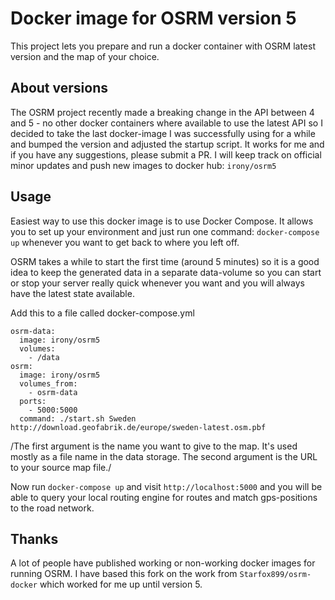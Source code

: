 # Docker image for OSRM version 5

This project lets you prepare and run a docker container with OSRM latest version and the map of your choice.

## About versions

The OSRM project recently made a breaking change in the API between 4 and 5 - no other docker containers where available to use the latest API so I decided to take the last docker-image I was successfully using for a while and bumped the version and adjusted the startup script. It works for me and if you have any suggestions, please submit a PR. I will keep track on official minor updates and push new images to docker hub: `irony/osrm5`

## Usage

Easiest way to use this docker image is to use Docker Compose. It allows you to set up your environment and just run one command: `docker-compose up` whenever you want to get back to where you left off. 

OSRM takes a while to start the first time (around 5 minutes) so it is a good idea to keep the generated data in a separate data-volume so you can start or stop your server really quick whenever you want and you will always have the latest state available.

Add this to a file called docker-compose.yml

```
osrm-data:
  image: irony/osrm5
  volumes:
    - /data
osrm:
  image: irony/osrm5 
  volumes_from: 
    - osrm-data
  ports:
    - 5000:5000
  command: ./start.sh Sweden http://download.geofabrik.de/europe/sweden-latest.osm.pbf

```
/The first argument is the name you want to give to the map. It's used mostly as a file name in the data storage.
The second argument is the URL to your source map file./

Now run `docker-compose up` and visit `http://localhost:5000` and you will be able to query your local routing engine for routes and match gps-positions to the road network.

## Thanks

A lot of people have published working or non-working docker images for running OSRM. I have based this fork on the work from `Starfox899/osrm-docker` which worked for me up until version 5. 
